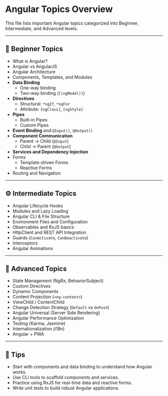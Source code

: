 # Angular Topics Overview

This file lists important Angular topics categorized into Beginner, Intermediate, and Advanced levels.

---

## 🌱 Beginner Topics

- What is Angular?
- Angular vs AngularJS
- Angular Architecture
- Components, Templates, and Modules
- **Data Binding**
  - One-way binding
  - Two-way binding (`[(ngModel)]`)
- **Directives**
  - Structural: `*ngIf`, `*ngFor`
  - Attribute: `[ngClass]`, `[ngStyle]`
- **Pipes**
  - Built-in Pipes
  - Custom Pipes
- **Event Binding** and `@Input()`, `@Output()`
- **Component Communication**
  - Parent → Child (`@Input`)
  - Child → Parent (`@Output`)
- **Services and Dependency Injection**
- Forms
  - Template-driven Forms
  - Reactive Forms
- Routing and Navigation

---

## ⚙️ Intermediate Topics

- Angular Lifecycle Hooks
- Modules and Lazy Loading
- Angular CLI & File Structure
- Environment Files and Configuration
- Observables and RxJS basics
- HttpClient and REST API Integration
- Guards (`CanActivate`, `CanDeactivate`)
- Interceptors
- Angular Animations

---

## 🔧 Advanced Topics

- State Management (NgRx, BehaviorSubject)
- Custom Directives
- Dynamic Components
- Content Projection (`<ng-content>`)
- ViewChild / ContentChild
- Change Detection Strategy (`Default` vs `OnPush`)
- Angular Universal (Server Side Rendering)
- Angular Performance Optimization
- Testing (Karma, Jasmine)
- Internationalization (i18n)
- Angular + PWA

---

## 📌 Tips

- Start with components and data binding to understand how Angular works.
- Use CLI tools to scaffold components and services.
- Practice using RxJS for real-time data and reactive forms.
- Write unit tests to build robust Angular applications.

